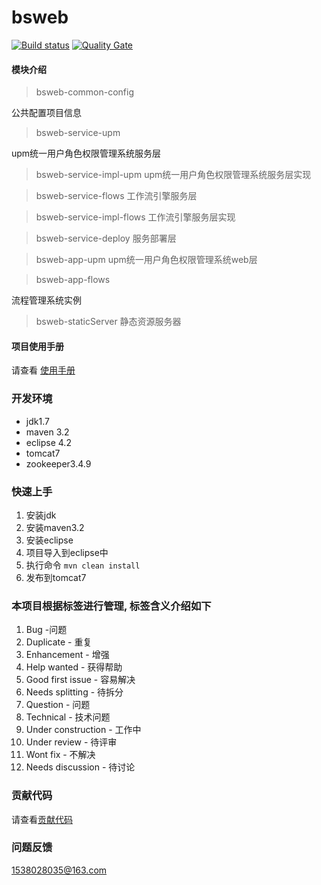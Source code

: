 ﻿# bsweb

[![Build status](https://travis-ci.org/15838028035/bsweb.svg?branch=master)](https://travis-ci.org/15838028035/bsweb)
[![Quality Gate](https://sonarcloud.io/api/badges/gate?key=com.github.15838028035%3Absweb)](https://sonarcloud.io/dashboard?id=com.github.15838028035%3Absweb)

#### 模块介绍

> bsweb-common-config 

 公共配置项目信息
 
> bsweb-service-upm 
 
upm统一用户角色权限管理系统服务层

> bsweb-service-impl-upm 
upm统一用户角色权限管理系统服务层实现

> bsweb-service-flows 
工作流引擎服务层

> bsweb-service-impl-flows
工作流引擎服务层实现
 
> bsweb-service-deploy
 服务部署层
 
> bsweb-app-upm 
upm统一用户角色权限管理系统web层

> bsweb-app-flows

 流程管理系统实例
 
> bsweb-staticServer
 静态资源服务器
 
#### 项目使用手册
请查看 [使用手册](https://15838028035.github.io/bsweb/)

### 开发环境
- jdk1.7
- maven 3.2
- eclipse 4.2
- tomcat7
- zookeeper3.4.9

### 快速上手
1. 安装jdk
2. 安装maven3.2
3. 安装eclipse 
4. 项目导入到eclipse中
5. 执行命令 ``` mvn clean install ```
6. 发布到tomcat7
  
### 本项目根据标签进行管理, 标签含义介绍如下
 1. Bug -问题
 2. Duplicate - 重复
 3. Enhancement - 增强
 4. Help wanted - 获得帮助
 5. Good first issue - 容易解决
 6. Needs splitting - 待拆分
 7. Question - 问题
 8. Technical - 技术问题
 9. Under construction - 工作中
 10. Under review - 待评审
 11. Wont fix - 不解决
 12. Needs discussion - 待讨论

### 贡献代码
  请查看[贡献代码](CONTRIBUTING.md)
### 问题反馈
 1538028035@163.com
 


 
